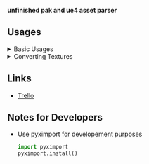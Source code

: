 **unfinished pak and ue4 asset parser**


## Usages

<details>
<summary>Basic Usages</summary>

```python
from UE4Parse.Provider import FGame, Provider, MappingProvider
from UE4Parse.Assets.Objects.EUEVersion import EUEVersion
from UE4Parse.Encryption import FAESKey

import logging

logging.getLogger("UE4Parse").setLevel(logging.INFO)  # set logging level

path = r"C:\Program Files\Epic Games\Fortnite\FortniteGame\Content\Paks"

aeskeys = {
    "00000000000000000000000000000000": FAESKey("0xFE478B39DF1B1D4E8D8DFD38272F216DBE933E7F80ADCC45DC4108D70428F37D"),
    # main key
    "pakchunk1007-WindowsClient": FAESKey("397ba3ba988d44d4faf9bd60d5d8362173ed750c9fa0d3d4bafb60a9f5e79446"),
}

mappings = MappingProvider()

game = FGame()
game.UEVersion = EUEVersion.LATEST

provider = Provider(path, mappings=mappings, GameInfo=game)
provider = Provider(path)
provider.read_paks(aeskeys)

package_path = 'FortniteGame/Content/Animation/Game/MainPlayer/Skydive/ParaGlide/MechanicalEngineer/BS_MechanicalEngineer_Into_NoPack_GLIDER'

package = provider.get_package(package_path)
if package is not None:
    package.save_package("Assets")  # saves .uasset, .uexp etc.
    package.save_json("Assets")  # saves serialized json
```
</details>
<details>
<summary>Converting Textures</summary>

```python
package = provider.get_package(somepackagepath)
parsed_package = package.parse_package()
if texture := parsed_package.find_export_of_type("Texture2D"):
    image = texture.decode()  # returns PIL Image object
    image.save(f"{os.path.basename(os.path.splitext(package.get_name())[0])}.png", "PNG")  # save image
    # for more information refer to https://pillow.readthedocs.io/en/stable/reference/Image.html?highlight=Image#PIL.Image.Image
```
</details>


## Links

- [Trello](https://trello.com/b/yp0hx22L/pyue4parse)

## Notes for Developers

- Use pyximport for developement purposes 

    ```python 
    import pyximport
    pyximport.install()
    ```
